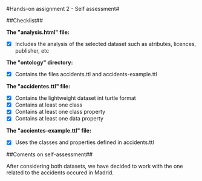 #Hands-on assignment 2 - Self assessment#

##Checklist##

**The "analysis.html" file:**

- [X] Includes the analysis of the selected dataset such as atributes, licences, publisher, etc

**The "ontology" directory:**

- [X] Contains the files accidents.ttl and accidents-example.ttl

**The "accidentes.ttl" file:**

- [X] Contains the lightweight dataset int turtle format
- [X] Contains at least one class
- [X] Contains at least one class property
- [X] Contains at least one data property

**The "accientes-example.ttl" file:**

- [X] Uses the classes and properties defined in accidents.ttl

##Coments on self-assessment##

After considering both datasets, we have decided to work with the one related to the accidents occured in Madrid.
